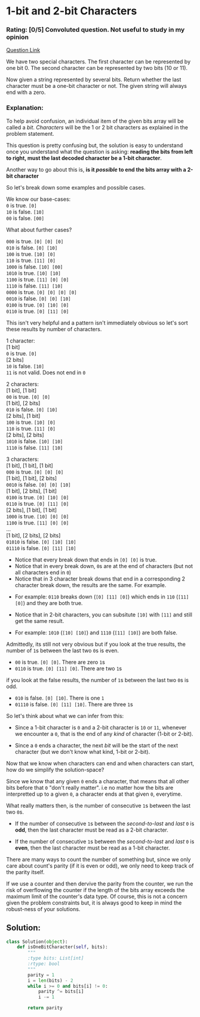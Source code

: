 # 1-bit and 2-bit Characters  

### Rating: [0/5] Convoluted question. Not useful to study in my opinion 

[Question Link](https://leetcode.com/problems/1-bit-and-2-bit-characters/)  

We have two special characters. The first character can be represented by one bit 0. The second character can be represented by two bits (10 or 11).  

Now given a string represented by several bits. Return whether the last character must be a one-bit character or not. The given string will always end with a zero.  

### Explanation:
To help avoid confusion, an individual item of the given bits array will be called a *bit*. *Characters* will be the 1 or 2 bit characters as explained in the problem statement.

This question is pretty confusing but, the solution is easy to understand once you understand what the question is asking: **reading the bits from left to right, must the last decoded character be a 1-bit character**.

Another way to go about this is, **is it *possible* to end the bits array with a 2-bit character**

So let's break down some examples and possible cases.

We know our base-cases:  
```0``` is true. ```[0]```  
```10``` is false. ```[10]```  
```00``` is false. ```[00]```  

What about further cases?  

```000``` is true. ```[0] [0] [0]```  
```010```  is false. ```[0] [10]```  
```100```  is true. ```[10] [0]```  
```110```  is true. ```[11] [0]```  
```1000```  is false. ```[10] [00]```  
```1010```  is true. ```[10] [10]```  
```1100```  is true. ```[11] [0] [0]```  
```1110```  is false. ```[11] [10]```  
```0000```  is true. ```[0] [0] [0] [0]```  
```0010```  is false. ```[0] [0] [10]```  
```0100```  is true. ```[0] [10] [0]```  
```0110```  is true. ```[0] [11] [0]```  

This isn't very helpful and a pattern isn't immediately obvious so let's sort these results by number of characters.

1 character:  
[1 bit]  
```0``` is true. ```[0]```  
[2 bits]  
```10``` is false. ```[10]```  
```11``` is not valid. Does not end in ```0```  

2 characters:  
[1 bit], [1 bit]  
```00``` is true. ```[0] [0]```  
[1 bit], [2 bits]  
```010```  is false. ```[0] [10]```  
[2 bits], [1 bit]  
```100```  is true. ```[10] [0]```  
```110```  is true. ```[11] [0]```  
[2 bits], [2 bits]  
```1010``` is false. ```[10] [10]```  
```1110``` is false. ```[11] [10]```  

3 characters:  
[1 bit], [1 bit], [1 bit]  
```000``` is true. ```[0] [0] [0]```  
[1 bit], [1 bit], [2 bits]  
```0010```  is false. ```[0] [0] [10]```  
[1 bit], [2 bits], [1 bit]  
```0100```  is true. ```[0] [10] [0]```  
```0110```  is true. ```[0] [11] [0]```  
[2 bits], [1 bit], [1 bit]  
```1000```  is true. ```[10] [0] [0]```  
```1100```  is true. ```[11] [0] [0]```  
...  
[1 bit], [2 bits], [2 bits]  
```01010``` is false. ```[0] [10] [10]```  
```01110``` is false. ```[0] [11] [10]```  

* Notice that every break down that ends in ```[0] [0]``` is true.
* Notice that in every break down, ```0```s are at the end of characters (but not all characters end in ```0```)
* Notice that in 3 character break downs that end in a corresponding 2 character break down, the results are the same. For example.
 - For example: ```0110```  breaks down (```[0] [11] [0]```) which ends in ```110``` (```[11] [0]```) and they are both true.
* Notice that in 2-bit characters, you can subsitute ```[10]``` with ```[11]``` and still get the same result. 
 - For example: ```1010``` (```[10] [10]```) and ```1110``` (```[11] [10]```) are both false.

Admittedly, its still not very obvious but if you look at the true results, the number of ```1```s between the last two ```0```s is even.
* ```00``` is true. ```[0] [0]```. There are zero ```1```s
* ```0110```  is true. ```[0] [11] [0]```. There are two ```1```s

if you look at the false results, the number of ```1```s between the last two ```0```s is odd.
* ```010```  is false. ```[0] [10]```. There is one ```1```
* ```01110``` is false. ```[0] [11] [10]```. There are three ```1```s

So let's think about what we can infer from this:

* Since a 1-bit character is ```0``` and a 2-bit character is ```10``` or ```11```, whenever we encounter a ```0```, that is the end of any *kind* of character (1-bit or 2-bit).

* Since a ```0``` ends a character, the next *bit* will be the start of the next character (but we don't know what kind, 1-bit or 2-bit).

Now that we know when characters can end and when characters can start, how do we simplify the solution-space?

Since we know that any given ```0``` ends a character, that means that all other bits before that ```0``` "don't really matter".
i.e no matter how the bits are interpretted up to a given ```0```, a character ends at that given ```0```, everytime.

What really matters then, is the number of consecutive ```1```s between the last two ```0```s.

* If the number of consecutive ```1```s between the *second-to-last* and *last* ```0``` is **odd**, then the last character must be read as a 2-bit character.

* If the number of consecutive ```1```s between the *second-to-last* and *last* ```0``` is **even**, then the last character must be read as a 1-bit character.

There are many ways to count the number of something but, since we only care about count's parity (if it is even or odd), we only need to keep track of the parity itself.

If we use a counter and then dervive the parity from the counter, we run the risk of overflowing the counter if the length of the bits array exceeds the maximum limit of the counter's data type. Of course, this is not a concern given the problem constraints but, it is always good to keep in mind the robust-ness of your solutions.

## Solution:
```Python
class Solution(object):
    def isOneBitCharacter(self, bits):
        """
        :type bits: List[int]
        :rtype: bool
        """
        parity = 1
        i = len(bits) - 2
        while i >= 0 and bits[i] != 0:
            parity ^= bits[i]
            i -= 1

        return parity
```
